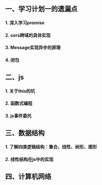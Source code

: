 ## 一、学习计划一的遗漏点

#### 1. 深入学习promise

#### 2. cors跨域的具体实现

#### 3. Message实现异步的原理

#### 4. 闭包

## 二、js
 
#### 1. 关于this的坑

#### 2. 函数式编程

#### 3. js事件委托

## 三、数据结构

#### 1. 了解四类逻辑结构：集合、线性、树形、图形

#### 2. 线性结构在js中的实现

## 四、计算机网络




